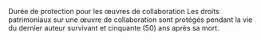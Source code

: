 Durée de protection pour les œuvres de collaboration
Les droits patrimoniaux sur une œuvre de collaboration sont protégés pendant la vie du dernier
auteur survivant et cinquante (50) ans après sa mort.